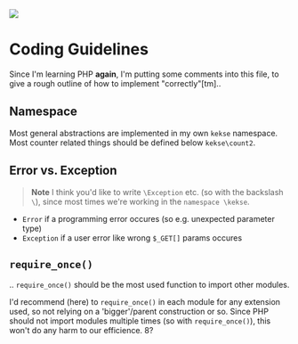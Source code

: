 <img src="https://kekse.biz/github.php?draw&override=github:count2">

# Coding Guidelines
Since I'm learning PHP **again**, I'm putting some comments into this file,
to give a rough outline of how to implement "correctly"[tm]..

## Namespace
Most general abstractions are implemented in my own `kekse` namespace.
Most counter related things should be defined below `kekse\count2`.

## **Error** vs. **Exception**

> **Note**
> I think you'd like to write `\Exception` etc. (so with the backslash `\`),
> since most times we're working in the `namespace \kekse`.

* `Error` if a programming error occures (so e.g. unexpected parameter type)
* `Exception` if a user error like wrong `$_GET[]` params occures

## `require_once()`
.. `require_once()` should be the most used function to import other modules.

I'd recommend (here) to `require_once()` in each module for any extension used,
so not relying on a 'bigger'/parent construction or so. Since PHP should not
import modules multiple times (so with `require_once()`), this won't do any harm
to our efficience. 8?

